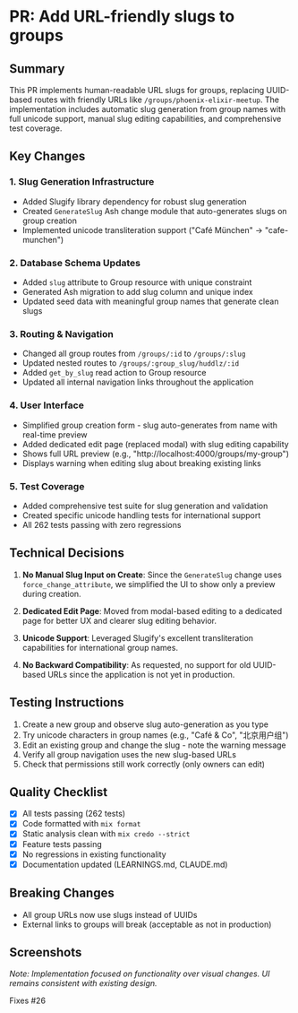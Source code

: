 # PR: Add URL-friendly slugs to groups

## Summary

This PR implements human-readable URL slugs for groups, replacing UUID-based routes with friendly URLs like `/groups/phoenix-elixir-meetup`. The implementation includes automatic slug generation from group names with full unicode support, manual slug editing capabilities, and comprehensive test coverage.

## Key Changes

### 1. Slug Generation Infrastructure
- Added Slugify library dependency for robust slug generation
- Created `GenerateSlug` Ash change module that auto-generates slugs on group creation
- Implemented unicode transliteration support ("Café München" → "cafe-munchen")

### 2. Database Schema Updates  
- Added `slug` attribute to Group resource with unique constraint
- Generated Ash migration to add slug column and unique index
- Updated seed data with meaningful group names that generate clean slugs

### 3. Routing & Navigation
- Changed all group routes from `/groups/:id` to `/groups/:slug`
- Updated nested routes to `/groups/:group_slug/huddlz/:id`
- Added `get_by_slug` read action to Group resource
- Updated all internal navigation links throughout the application

### 4. User Interface
- Simplified group creation form - slug auto-generates from name with real-time preview
- Added dedicated edit page (replaced modal) with slug editing capability
- Shows full URL preview (e.g., "http://localhost:4000/groups/my-group")
- Displays warning when editing slug about breaking existing links

### 5. Test Coverage
- Added comprehensive test suite for slug generation and validation
- Created specific unicode handling tests for international support
- All 262 tests passing with zero regressions

## Technical Decisions

1. **No Manual Slug Input on Create**: Since the `GenerateSlug` change uses `force_change_attribute`, we simplified the UI to show only a preview during creation.

2. **Dedicated Edit Page**: Moved from modal-based editing to a dedicated page for better UX and clearer slug editing behavior.

3. **Unicode Support**: Leveraged Slugify's excellent transliteration capabilities for international group names.

4. **No Backward Compatibility**: As requested, no support for old UUID-based URLs since the application is not yet in production.

## Testing Instructions

1. Create a new group and observe slug auto-generation as you type
2. Try unicode characters in group names (e.g., "Café & Co", "北京用户组")
3. Edit an existing group and change the slug - note the warning message
4. Verify all group navigation uses the new slug-based URLs
5. Check that permissions still work correctly (only owners can edit)

## Quality Checklist

- [x] All tests passing (262 tests)
- [x] Code formatted with `mix format`
- [x] Static analysis clean with `mix credo --strict`
- [x] Feature tests passing
- [x] No regressions in existing functionality
- [x] Documentation updated (LEARNINGS.md, CLAUDE.md)

## Breaking Changes

- All group URLs now use slugs instead of UUIDs
- External links to groups will break (acceptable as not in production)

## Screenshots

_Note: Implementation focused on functionality over visual changes. UI remains consistent with existing design._

Fixes #26